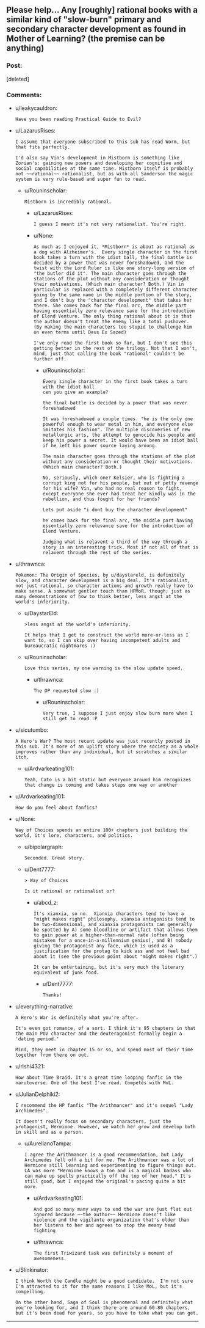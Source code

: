 ## Please help... Any [roughly] rational books with a similar kind of "slow-burn" primary and secondary character development as found in Mother of Learning? (the premise can be anything)

### Post:

[deleted]

### Comments:

- u/leakycauldron:
  ```
  Have you been reading Practical Guide to Evil?
  ```

- u/LazarusRises:
  ```
  I assume that everyone subscribed to this sub has read Worm, but that fits perfectly. 

  I'd also say Vin's development in Mistborn is something like Zorian's: gaining new powers and developing her cognitive and social capabilities at the same time. Mistborn itself is probably not ~~rational~~ rationalist, but as with all Sanderson the magic system is very rule-based and super fun to read.
  ```

  - u/Rouninscholar:
    ```
    Mistborn is incredibly rational.
    ```

    - u/LazarusRises:
      ```
      I guess I meant it's not very rationalist. You're right.
      ```

    - u/None:
      ```
      As much as I enjoyed it, *Mistborn* is about as rational as a dog with Alzheimer's.  Every single character in the first book takes a turn with the idiot ball, the final battle is decided by a power that was never foreshadowed, and the twist with the Lord Ruler is like one story-long version of "the butler did it". The main character goes through the stations of the plot without any consideration or thought  their motivations. (Which main character? Both.) Vin in particular is replaced with a completely different character going by the same name in the middle portion of the story, and I don't buy the "character development" that takes her there. She comes back for the final arc, the middle part having essentially zero relevance save for the introduction of Elend Venture. The only thing rational about it is that the author doesn't treat the enemy like a total pushover. (By making the main characters too stupid to challenge him on even terms until Deus Ex Sazed)

      I've only read the first book so far, but I don't see this getting better in the rest of the trilogy. Not that I won't, mind, just that calling the book "rational" couldn't be further off.
      ```

      - u/Rouninscholar:
        ```
        Every single character in the first book takes a turn with the idiot ball
        can you give an example?

        the final battle is decided by a power that was never foreshadowed

        It was foreshadowed a couple times. "he is the only one powerful enough to wear metal in him, and everyone else imitates his fashion". The multiple discoveries of new metallurgic arts, the attempt to genocide his people and keep his power a secret. It would have been an idiot ball if he left his power source laying aroung.

        The main character goes through the stations of the plot without any consideration or thought their motivations. (Which main character? Both.)

        No, seriously, which one? Kelsier, who is fighting a corrupt king not for his people, but out of petty revenge for his wife? Vin, who had no real reason to fight, except everyone she ever had treat her kindly was in the rebellion, and thus fought for her friends?

        Lets put aside "i dont buy the character development"

        he comes back for the final arc, the middle part having essentially zero relevance save for the introduction of Elend Venture. 

        Judging what is relavent a third of the way through a story is an interesting trick. Most if not all of that is relavent through the rest of the series.
        ```

- u/thrawnca:
  ```
  Pokemon: The Origin of Species, by u/daystareld, is definitely slow, and character development is a big deal. It's rationalist, not just rational, so character actions and growth really have to make sense. A somewhat gentler touch than HPMoR, though; just as many demonstrations of how to think better, less angst at the world's inferiority.
  ```

  - u/DaystarEld:
    ```
    >less angst at the world's inferiority.

    It helps that I get to construct the world more-or-less as I want to, so I can skip over having incompetent adults and bureaucratic nightmares :)
    ```

  - u/Rouninscholar:
    ```
    Love this series, my one warning is the slow update speed.
    ```

    - u/thrawnca:
      ```
      The OP requested slow :)
      ```

      - u/Rouninscholar:
        ```
        Very true, I suppose I just enjoy slow burn more when I still get to read :P
        ```

- u/sicutumbo:
  ```
  A Hero's War? The most recent update was just recently posted in this sub. It's more of an uplift story where the society as a whole improves rather than any individual, but it scratches a similar itch.
  ```

  - u/Ardvarkeating101:
    ```
    Yeah, Cato is a bit static but everyone around him recognizes that change is coming and takes steps one way or another
    ```

- u/Ardvarkeating101:
  ```
  How do you feel about fanfics?
  ```

- u/None:
  ```
  Way of Choices spends an entire 100+ chapters just building the world, it's lore, characters, and politics.
  ```

  - u/bipolargraph:
    ```
    Seconded. Great story.
    ```

  - u/Dent7777:
    ```
    > Way of Choices

    Is it rational or rationalist or?
    ```

    - u/abcd_z:
      ```
      It's xianxia, so no.  Xianxia characters tend to have a "might makes right" philosophy, xianxia antagonists tend to be two-dimensional, and xianxia protagonists can generally be spotted by A) some bloodline or artifact that allows them to gain power at a higher-than-normal rate (often being mistaken for a once-in-a-millennium genius), and B) nobody giving the protagonist any face, which is used as a justification for the protag to kick ass and not feel bad about it (see the previous point about "might makes right".)

      It can be entertaining, but it's very much the literary equivalent of junk food.
      ```

      - u/Dent7777:
        ```
        Thanks!
        ```

- u/everything-narrative:
  ```
  A Hero's War is definitely what you're after.

  It's even got romance, of a sort. I think it's 95 chapters in that the main POV character and the deuteragonist formally begin a 'dating period.'

  Mind, they meet in chapter 15 or so, and spend most of their time together from there on out.
  ```

- u/rishi4321:
  ```
  How about Time Braid. It's a great time looping fanfic in the narutoverse. One of the best I've read. Competes with MoL.
  ```

- u/JulianDelphiki2:
  ```
  I recommend the HP fanfic "The Arithmancer" and it's sequel "Lady Archimedes".

  It doesn't really focus on secondary characters, just the protagonist, Hermione. However, we watch her grow and develop both in skill and as a person.
  ```

  - u/AurelianoTampa:
    ```
    I agree the Arithmancer is a good recommendation, but Lady Archimedes fell off a bit for me. The Arithmancer was a lot of Hermione still learning and experimenting to figure things out. LA was more "Hermione knows a ton and is a magical badass who can make up spells practically off the top of her head." It's still good, but I enjoyed the original's pacing quite a bit more.
    ```

    - u/Ardvarkeating101:
      ```
      And god so many many ways to end the war are just flat out ignored because ~~the author~~ Hermione doesn't like violence and the vigilante organization that's older than her listens to her and agrees to stop the meany head fighting
      ```

    - u/thrawnca:
      ```
      The first Triwizard task was definitely a moment of awesomeness.
      ```

- u/Slinkinator:
  ```
  I think Worth the Candle might be a good candidate.  I'm not sure I'm attracted to it for the same reasons I like MoL, but it's compelling.

  On the other hand, Saga of Soul is phenomenal and definitely what you're looking for, and I think there are around 60-80 chapters, but it's been dead for years, so you have to take what you can get.
  ```

---

